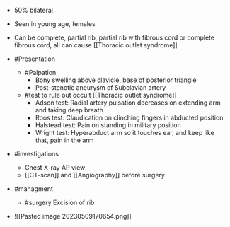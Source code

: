 - 50% bilateral
- Seen in young age, females
- Can be complete, partial rib, partial rib with fibrous cord or complete fibrous cord, all can cause [[Thoracic outlet syndrome]]

- #Presentation 
	- #Palpation
		- Bony swelling above clavicle, base of posterior triangle
		- Post-stenotic aneurysm of Subclavian artery
	- #test to rule out occult [[Thoracic outlet syndrome]]
		- Adson test: Radial artery pulsation decreases on extending arm and taking deep breath
		- Roos test: Claudication on clinching fingers in abducted position
		- Halstead test: Pain on standing in military position
		- Wright test: Hyperabduct arm so it touches ear, and keep like that, pain in the arm

- #investigations 
	- Chest X-ray AP view 
	- [[CT-scan]] and [[Angiography]] before surgery

- #managment 
	- #surgery Excision of rib

- ![[Pasted image 20230509170654.png]]
